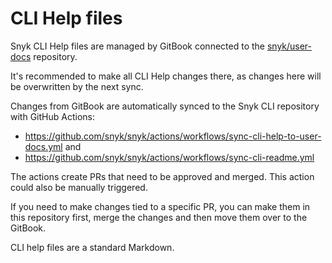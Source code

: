 # CLI Help files

Snyk CLI Help files are managed by GitBook connected to the [snyk/user-docs](https://github.com/snyk/user-docs)
repository.

It's recommended to make all CLI Help changes there, as changes here will be overwritten by the next sync.

Changes from GitBook are automatically synced to the Snyk CLI repository with GitHub Actions:

- https://github.com/snyk/snyk/actions/workflows/sync-cli-help-to-user-docs.yml and
- https://github.com/snyk/snyk/actions/workflows/sync-cli-readme.yml

The actions create PRs that need to be approved and merged. This action could also be manually triggered.

If you need to make changes tied to a specific PR, you can make them in this repository first, merge the changes and
then move them over to the GitBook.

CLI help files are a standard Markdown.
